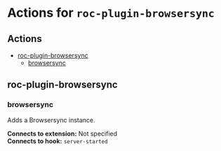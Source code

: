 # Actions for `roc-plugin-browsersync`

## Actions
* [roc-plugin-browsersync](#roc-plugin-browsersync)
  * [browsersync](#browsersync)

## roc-plugin-browsersync

### browsersync

Adds a Browsersync instance.

__Connects to extension:__ Not specified  
__Connects to hook:__ `server-started`  
